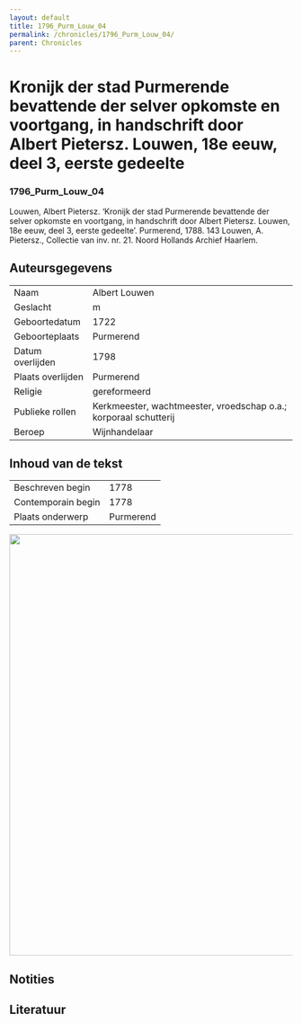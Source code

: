```yaml
---
layout: default
title: 1796_Purm_Louw_04
permalink: /chronicles/1796_Purm_Louw_04/
parent: Chronicles
--- 
```



# Kronijk der stad Purmerende bevattende der selver opkomste en voortgang, in handschrift door Albert Pietersz. Louwen, 18e eeuw, deel 3, eerste gedeelte 

### 1796_Purm_Louw_04 

Louwen, Albert Pietersz. ‘Kronijk der stad Purmerende bevattende der selver opkomste en voortgang, in handschrift door Albert Pietersz. Louwen, 18e eeuw, deel 3, eerste gedeelte’. Purmerend, 1788. 143 Louwen, A. Pietersz., Collectie van inv. nr. 21. Noord Hollands Archief Haarlem. 

## Auteursgegevens 

| | | 
| --------------- | --------------- | 
| Naam | Albert Louwen | 
| Geslacht | m | 
| Geboortedatum | 1722 | 
| Geboorteplaats | Purmerend | 
| Datum overlijden | 1798 | 
| Plaats overlijden | Purmerend | 
| Religie | gereformeerd | 
| Publieke rollen | Kerkmeester, wachtmeester, vroedschap o.a.; korporaal schutterij | 
| Beroep | Wijnhandelaar | 

## Inhoud van de tekst 

| | | 
| --------------- | --------------- | 
| Beschreven begin | 1778 | 
| Contemporain begin | 1778 | 
| Plaats onderwerp | Purmerend | 

[<img src="..\..\barplots_chronicles\1796_Purm_Louw_04.jpg" width="750"/>](..\..\barplots_chronicles\1796_Purm_Louw_04.jpg) 

## Notities 

## Literatuur 


